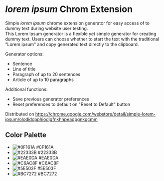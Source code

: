 # _lorem ipsum_ Chrom Extension

Simple _lorem ipsum_ chrome extension generator for easy access of to dummy text during website user testing.  
This Lorem Ipsum generator is a flexible yet simple generator for creating dummy text. Users can choose whether to start the text with the traditional "Lorem ipsum" and copy generated text directly to the clipboard.  

Generator options:
- Sentence 
- Line of title 
- Paragraph of up to 20 sentences 
- Article of up to 10 paragraphs

Additional functions:
- Save previous generator preferences
- Reset preferences to default on "Reset to Default" button

Distributed on https://chrome.google.com/webstore/detail/simple-lorem-ipsum/olodidcpphiodigfnkhhpeadpgnkgcmm

## Color Palette

- ![#0F161A](https://placehold.co/15x15/0F161A/0F161A) #0F161A
- ![#22333B](https://placehold.co/15x15/22333B/22333B) #22333B
- ![#EAE0DA](https://placehold.co/15x15/EAE0DA/EAE0DA) #EAE0DA
- ![#C6AC8F](https://placehold.co/15x15/C6AC8F/C6AC8F) #C6AC8F
- ![#5E503F](https://placehold.co/15x15/5E503F/5E503F) #5E503F
- ![#BC7272](https://placehold.co/15x15/BC7272/BC7272) #BC7272
